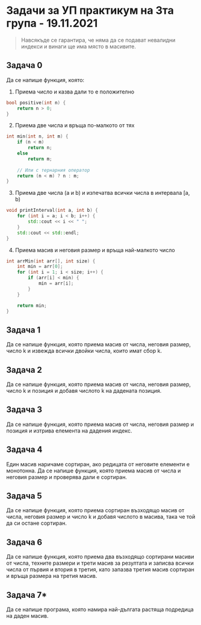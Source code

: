 # Задачи за УП практикум на 3та група - 19.11.2021

> Навсякъде се гарантира, че няма да се подават невалидни индекси и винаги ще има място в масивите.

## Задача 0
Да се напише функция, която:
1. Приема число и казва дали то е положително
```c++
bool positive(int n) {
    return n > 0;
}
```
2. Приема две числа и връща по-малкото от тях
```c++
int min(int n, int m) {
    if (n < m)
        return n;
    else
        return m;
    
    // Или с тернарния оператор
    return (n < m) ? n : m;
}
```
3. Приема две числа (a и b) и изпечатва всички числа в интервала [a, b)
```c++
void printInterval(int a, int b) {
    for (int i = a; i < b; i++) {
        std::cout << i << " ";
    }
    std::cout << std::endl;
}
```
4. Приема масив и неговия размер и връща най-малкото число
```c++
int arrMin(int arr[], int size) {
    int min = arr[0];
    for (int i = 1; i < size; i++) {
        if (arr[i] < min) {
            min = arr[i];
        }
    }

    return min;
}
```

## Задача 1
Да се напише функция, която приема масив от числа, неговия размер, число k и извежда всички двойки числа, които имат сбор k.

## Задача 2
Да се напише функция, която приема масив от числа, неговия размер, число k и позиция и добавя числото k на дадената позиция.

## Задача 3
Да се напише функция, която приема масив от числа, неговия размер и позиция и изтрива елемента на дадения индекс.

## Задача 4
Един масив наричаме сортиран, ако редицата от неговите елементи е монотонна. Да се напише функция, която приема масив от числа и неговия размер и проверява дали е сортиран.

## Задача 5 
Да се напише функция, която приема сортиран възходящо масив от числа, неговия размер и число k и добавя числото в масива, така че той да си остане сортиран.

## Задача 6
Да се напише функция, която приема два възходящо сортирани масиви от числа, техните размери и трети масив за резултата и записва всички числа от първия и втория в третия, като запазва третия масив сортиран и връща размера на третия масив.

## Задача 7*
Да се напише програма, която намира най-дългата растяща подредица на даден масив.
